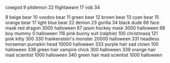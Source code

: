 cowgod 9
pitdemon 22
flightaware 17
vob 34

   9 beige bear
  10 voodoo bear
  11 green bear
  12 brown bear
  13 cyan bear
  15 orange bear
  17 light blue bear
  22 demon
  23 gorilla
  34 black dude
  66 face mask red dragon				 3000	halloween
  67 jason hockey mask					 3000	halloween
  68 boy mummy							    0	halloween
 116 pink bunny suit (ralphie)			  100   christmasq
 121 pink kitty							  300
 330 frankenstein's monster				20000	halloween
 331 headless horseman pumpkin head		10000	halloween
 333 purple hair sad clown				  100	halloween
 338 green hair vampire chick			  300	halloween
 339 orange hair mad scientist			 1000	halloween
 340 green hair mad scientist			 1000	halloween
